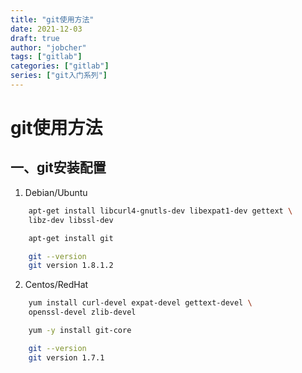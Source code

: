 ```yaml
---
title: "git使用方法"
date: 2021-12-03
draft: true
author: "jobcher"
tags: ["gitlab"]
categories: ["gitlab"]
series: ["git入门系列"]
---
```


# git使用方法
## 一、git安装配置
1. Debian/Ubuntu  
```bash
    apt-get install libcurl4-gnutls-dev libexpat1-dev gettext \
    libz-dev libssl-dev

    apt-get install git

    git --version
    git version 1.8.1.2
```
2. Centos/RedHat  
```sh
    yum install curl-devel expat-devel gettext-devel \
    openssl-devel zlib-devel

    yum -y install git-core

    git --version
    git version 1.7.1
```